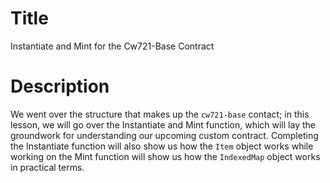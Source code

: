 # Title
Instantiate and Mint for the Cw721-Base Contract

# Description 
We went over the structure that makes up the `cw721-base` contact; in this lesson, we will go over the Instantiate and Mint function, which will lay the groundwork for understanding our upcoming custom contract. Completing the Instantiate function will also show us how the `Item` object works while working on the Mint function will show us how the `IndexedMap` object works in practical terms.